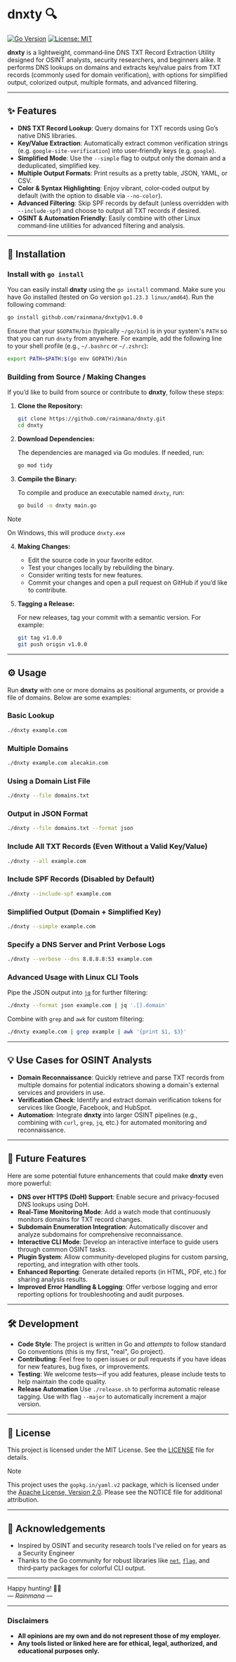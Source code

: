 # dnxty 🔍

[![Go Version](https://img.shields.io/badge/Go-1.23.3%2B-blue?style=for-the-badge&logo=go&logoColor=white)](https://golang.org/)
[![License: MIT](https://img.shields.io/badge/License-MIT-yellow?style=for-the-badge)](LICENSE)

**dnxty** is a lightweight, command‑line DNS TXT Record Extraction Utility designed for OSINT analysts, security researchers, and beginners alike. It performs DNS lookups on domains and extracts key/value pairs from TXT records (commonly used for domain verification), with options for simplified output, colorized output, multiple formats, and advanced filtering.

---

## ✨ Features

- **DNS TXT Record Lookup**: Query domains for TXT records using Go’s native DNS libraries.
- **Key/Value Extraction**: Automatically extract common verification strings (e.g. `google-site-verification`) into user‑friendly keys (e.g. `google`).
- **Simplified Mode**: Use the `--simple` flag to output only the domain and a deduplicated, simplified key.
- **Multiple Output Formats**: Print results as a pretty table, JSON, YAML, or CSV.
- **Color & Syntax Highlighting**: Enjoy vibrant, color‑coded output by default (with the option to disable via `--no-color`).
- **Advanced Filtering**: Skip SPF records by default (unless overridden with `--include-spf`) and choose to output all TXT records if desired.
- **OSINT & Automation Friendly**: Easily combine with other Linux command‑line utilities for advanced filtering and analysis.

---

## 🚀 Installation

### Install with `go install`

You can easily install **dnxty** using the `go install` command. Make sure you have Go installed (tested on Go version `go1.23.3 linux/amd64`). Run the following command:

```bash
go install github.com/rainmana/dnxty@v1.0.0
```

Ensure that your `$GOPATH/bin` (typically `~/go/bin`) is in your system's `PATH` so that you can run `dnxty` from anywhere. For example, add the following line to your shell profile (e.g., `~/.bashrc` or `~/.zshrc`):

```bash
export PATH=$PATH:$(go env GOPATH)/bin
```

### Building from Source / Making Changes

If you’d like to build from source or contribute to **dnxty**, follow these steps:

1. **Clone the Repository:**

   ```bash
   git clone https://github.com/rainmana/dnxty.git
   cd dnxty
   ```

2. **Download Dependencies:**

   The dependencies are managed via Go modules. If needed, run:

   ```bash
   go mod tidy
   ```

3. **Compile the Binary:**

   To compile and produce an executable named `dnxty`, run:

   ```bash
   go build -o dnxty main.go
   ```

> [!NOTE]
> On Windows, this will produce `dnxty.exe`

4. **Making Changes:**

   - Edit the source code in your favorite editor.
   - Test your changes locally by rebuilding the binary.
   - Consider writing tests for new features.
   - Commit your changes and open a pull request on GitHub if you’d like to contribute.

5. **Tagging a Release:**

   For new releases, tag your commit with a semantic version. For example:

   ```bash
   git tag v1.0.0
   git push origin v1.0.0
   ```

---

## ⚙️ Usage

Run **dnxty** with one or more domains as positional arguments, or provide a file of domains. Below are some examples:

### Basic Lookup

```bash
./dnxty example.com
```

### Multiple Domains

```bash
./dnxty example.com alecakin.com
```

### Using a Domain List File

```bash
./dnxty --file domains.txt
```

### Output in JSON Format

```bash
./dnxty --file domains.txt --format json
```

### Include All TXT Records (Even Without a Valid Key/Value)

```bash
./dnxty --all example.com
```

### Include SPF Records (Disabled by Default)

```bash
./dnxty --include-spf example.com
```

### Simplified Output (Domain + Simplified Key)

```bash
./dnxty --simple example.com
```

### Specify a DNS Server and Print Verbose Logs

```bash
./dnxty --verbose --dns 8.8.8.8:53 example.com
```

### Advanced Usage with Linux CLI Tools

Pipe the JSON output into [`jq`](https://stedolan.github.io/jq/) for further filtering:

```bash
./dnxty --format json example.com | jq '.[].domain'
```

Combine with `grep` and `awk` for custom filtering:

```bash
./dnxty example.com | grep example | awk '{print $1, $3}'
```

---

## 💡 Use Cases for OSINT Analysts

- **Domain Reconnaissance**: Quickly retrieve and parse TXT records from multiple domains for potential indicators showing a domain's external services and providers in use.
- **Verification Check**: Identify and extract domain verification tokens for services like Google, Facebook, and HubSpot.
- **Automation**: Integrate **dnxty** into larger OSINT pipelines (e.g., combining with `curl`, `grep`, `jq`, etc.) for automated monitoring and reconnaissance.

---

## 🚀 Future Features

Here are some potential future enhancements that could make **dnxty** even more powerful:

- **DNS over HTTPS (DoH) Support**: Enable secure and privacy-focused DNS lookups using DoH.
- **Real-Time Monitoring Mode**: Add a watch mode that continuously monitors domains for TXT record changes.
- **Subdomain Enumeration Integration**: Automatically discover and analyze subdomains for comprehensive reconnaissance.
- **Interactive CLI Mode**: Develop an interactive interface to guide users through common OSINT tasks.
- **Plugin System**: Allow community-developed plugins for custom parsing, reporting, and integration with other tools.
- **Enhanced Reporting**: Generate detailed reports (in HTML, PDF, etc.) for sharing analysis results.
- **Improved Error Handling & Logging**: Offer verbose logging and error reporting options for troubleshooting and audit purposes.

---

## 🛠️ Development

- **Code Style**: The project is written in Go and *attempts* to follow standard Go conventions (this is my first, "real", Go project).
- **Contributing**: Feel free to open issues or pull requests if you have ideas for new features, bug fixes, or improvements.
- **Testing**: We welcome tests—if you add features, please include tests to help maintain the code quality.
- **Release Automation** Use `./release.sh` to performa automatic release tagging. Use with flag `--major` to automatically increment a major version.

---

## 📜 License

This project is licensed under the MIT License. See the [LICENSE](LICENSE) file for details.

> [!NOTE]
> This project uses the `gopkg.in/yaml.v2` package, which is licensed under the [Apache License, Version 2.0](APACHE_LICENSE). Please see the NOTICE file for additional attribution.

---

## 🤝 Acknowledgements

- Inspired by OSINT and security research tools I've relied on for years as a Security Engineer
- Thanks to the Go community for robust libraries like [`net`](https://golang.org/pkg/net/), [`flag`](https://golang.org/pkg/flag/), and third‑party packages for colorful CLI output.

---

Happy hunting! 🕵️‍♂️  
*— Rainmana —*

---

### Disclaimers

- **All opinions are my own and do not represent those of my employer.**
- **Any tools listed or linked here are for ethical, legal, authorized, and educational purposes only.**
